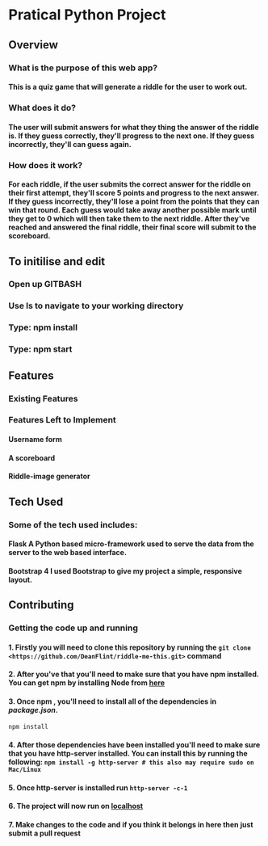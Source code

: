 # Pratical Python Project


## Overview

### What is the purpose of this web app?

#### This is a quiz game that will generate a riddle for the user to work out.

### What does it do?

#### The user will submit answers for what they thing the answer of the riddle is. If they guess correctly, they'll progress to the next one. If they guess incorrectly, they'll can guess again.

### How does it work?

#### For each riddle, if the user submits the correct answer for the riddle on their first attempt, they'll score 5 points and progress to the next answer. If they guess incorrectly, they'll lose a point from the points that they can win that round. Each guess would take away another possible mark until they get to 0 which will then take them to the next riddle. After they've reached and answered the final riddle, their final score will submit to the scoreboard.


## To initilise and edit

### Open up GITBASH
### Use ls to navigate to your working directory
### Type: npm install
### Type: npm start


## Features

### Existing Features

### Features Left to Implement
#### Username form
#### A scoreboard
#### Riddle-image generator


## Tech Used

### Some of the tech used includes:

#### **Flask** A Python based micro-framework used to serve the data from the server to the web based interface.
#### **Bootstrap 4** I used **Bootstrap** to give my project a simple, responsive layout.


## Contributing

### Getting the code up and running
#### 1. Firstly you will need to clone this repository by running the ```git clone <https://github.com/DeanFlint/riddle-me-this.git>``` command
#### 2. After you've that you'll need to make sure that you have **npm** installed. You can get **npm** by installing Node from [here](https://nodejs.org/en/)
#### 3. Once **npm** , you'll need to install all of the dependencies in *package.json*.
```
npm install
```
#### 4. After those dependencies have been installed you'll need to make sure that you have **http-server** installed. You can install this by running the following: ```npm install -g http-server # this also may require sudo on Mac/Linux```
#### 5. Once **http-server** is installed run ```http-server -c-1```
#### 6. The project will now run on [localhost](http://127.0.0.1:8080)
#### 7. Make changes to the code and if you think it belongs in here then just submit a pull request